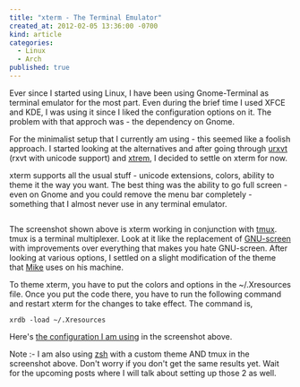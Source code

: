 ```yaml
---
title: "xterm - The Terminal Emulator"
created_at: 2012-02-05 13:36:00 -0700
kind: article
categories:
  - Linux
  - Arch
published: true
---
```


Ever since I started using Linux, I have been using Gnome-Terminal as terminal emulator for the most part. Even during the brief time I used XFCE and KDE, I was using it since I liked the configuration options on it. The problem with that approch was - the dependency on Gnome.

For the minimalist setup that I currently am using - this seemed like a foolish approach. I started looking at the alternatives and after going through [urxvt][1] (rxvt with unicode support) and [xtrem][2], I decided to settle on xterm for now.

xterm supports all the usual stuff - unicode extensions, colors, ability to theme it the way you want. The best thing was the ability to go full screen - even on Gnome and you could remove the menu bar completely - something that I almost never use in any terminal emulator.

<a href="/images/posts/2012-02-05-xterm.png" class="lightbox" ><img src="/images/posts/2012-02-05-xterm-thumbnail.png" alt=""></a>

The screenshot shown above is xterm working in conjunction with [tmux][3]. tmux is a terminal multiplexer. Look at it like the replacement of [GNU-screen][4] with improvements over everything that makes you hate GNU-screen. After looking at various options, I settled on a slight modification of the theme that [Mike][5] uses on his machine.

<!-- more -->

To theme xterm, you have to put the colors and options in the ~/.Xresources file. Once you put the code there, you have to run the following command and restart xterm for the changes to take effect. The command is,

    xrdb -load ~/.Xresources

Here's [the configuration I am using][7] in the screenshot above.

Note :- I am also using [zsh][6] with a custom theme AND tmux in the screenshot above. Don't worry if you don't get the same results yet. Wait for the upcoming posts where I will talk about setting up those 2 as well.

[1]: http://rxvt.sourceforge.net/
[2]: http://invisible-island.net/xterm/
[3]: http://tmux.sourceforge.net/
[4]: http://www.gnu.org/software/screen/
[5]: https://github.com/mikecrittenden/dotfiles/blob/master/xorg/.Xresources
[6]: http://www.zsh.org/
[7]: https://gist.github.com/1748132

